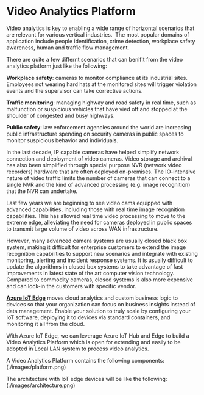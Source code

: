 # Video Analytics Platform

Video analytics is key to enabling a wide range of horizontal scenarios that are relevant for various vertical industries.  The most popular domains of application include people identification, crime detection, workplace safety awareness, human and traffic flow management.

There are quite a few differnt scenarios that can benifit from the video analytics platform just like the following: 

**Workplace safety**: cameras to monitor compliance at its industrial sites. Employees not wearing hard hats at the monitored sites will trigger violation events and the supervisor can take corrective actions.

**Traffic monitoring**: managing highway and road safety in real time, such as malfunction or suspicious vehicles that have vied off and stopped at the shoulder of congested and busy highways. 


**Public safety**: law enforcement agencies around the world are increasing public infrastructure spending on security cameras in public spaces to monitor suspicious behavior and individuals. 

In the last decade, IP capable cameras have helped simplify network connection and deployment of video cameras. Video storage and archival has also been simplified through special purpose NVR (network video recorders) hardware that are often deployed on-premises. The IO-intensive nature of video traffic limits the number of cameras that can connect to a single NVR and the kind of advanced processing (e.g. image recognition) that the NVR can undertake. 

Last few years we are beginning to see video cams equipped with advanced capabilities, including those with real time image recognition capabilities. This has allowed real time video processing to move to the extreme edge, alleviating the need for cameras deployed in public spaces to transmit large volume of video across WAN infrastructure.  

However, many advanced camera systems are usually closed black box system, making it difficult for enterprise customers to extend the image recognition capabilities to support new scenarios and integrate with existing monitoring, alerting and incident response systems. It is usually difficult to update the algorithms in closed box systems to take advantage of fast improvements in latest state of the art computer vision technology. Compared to commodity cameras, closed systems is also more expensive and can lock-in the customers with specific vendor.

**[Azure IoT Edge](https://docs.microsoft.com/en-us/azure/iot-edge/how-iot-edge-works "Azure IoT Edge")** moves cloud analytics and custom business logic to devices so that your organization can focus on business insights instead of data management. Enable your solution to truly scale by configuring your IoT software, deploying it to devices via standard containers, and monitoring it all from the cloud.

With Azure IoT Edge, we can leverage Azure IoT Hub and Edge to build a Video Analytics Platform which is open for extending and easily to be adopted in Local LAN system to process video analytics. 

A Video Analytics Platform contains the following components: 
(./images/platform.png)


The architecture with IoT edge devices will be like the following: 
(./images/architecture.png)
 
